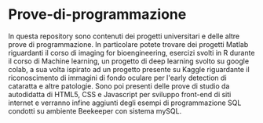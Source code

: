 # Prove-di-programmazione
In questa repository sono contenuti dei progetti universitari e delle altre prove di programmazione.
In particolare potete trovare dei progetti Matlab riguardanti il corso di imaging for bioengineering, 
esercizi svolti in R durante il corso di Machine learning, un progetto di deep learning svolto su 
google colab, a sua volta ispirato ad un progetto presente su Kaggle riguardante il riconoscimento di
immagini di fondo oculare per l'early detection di cataratta e altre patologie.
Sono poi presenti delle prove di studio da autodidatta di HTML5, CSS e Javascript per sviluppo 
front-end di siti internet e verranno infine aggiunti degli esempi di programmazione SQL condotti
su ambiente Beekeeper con sistema mySQL.
